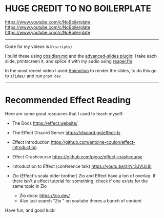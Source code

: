 # HUGE CREDIT TO NO BOILERPLATE

https://www.youtube.com/c/NoBoilerplate
https://www.youtube.com/c/NoBoilerplate
https://www.youtube.com/c/NoBoilerplate

---

Code for my videos is in `scripts/`

I build these using [obsidian.md](https://obsidian.md/) and the [advanced-slides plugin](https://github.com/MSzturc/obsidian-advanced-slides): I take each slide, printscreen it, and splice it with my audio using [reaper.fm](http://reaper.fm/).

In the most recent video I used [Animotion](https://animotion.pages.dev/) to render the slides, to do this go to `slides/` and run `pnpm dev`

---

# Recommended Effect Reading

Here are some great resources that I used to teach myself:

- The Docs
  https://effect.website/

- The Effect Discord Server
  https://discord.gg/effect-ts

- Effect Introduction
  https://github.com/antoine-coulon/effect-introduction

- Effect Crashcourse
  https://github.com/pigoz/effect-crashcourse

- Introduction to Effect (conference talk)
  https://youtu.be/zrNr3JVUc8I

- Zio (Effect's scala older brother)
  Zio and Effect have a ton of overlap. If there isn't a effect tutorial for something, check if one exists for the same topic in Zio
  - Zio docs: https://zio.dev/
  - Also just search "Zio <topic>" on youtube theres a bunch of content


Have fun, and good luck!
